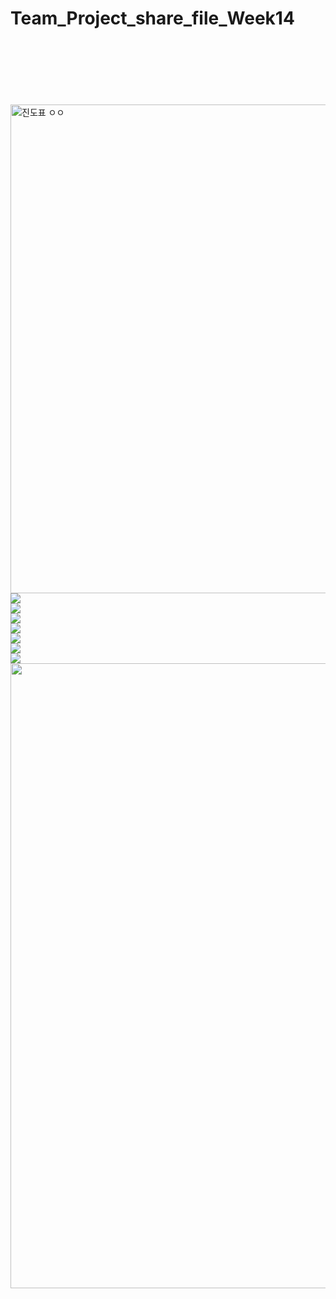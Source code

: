 # Team_Project_share_file_Week14
<br><br><br><br><br><br>
<img width="782" alt="진도표 ㅇㅇ" src="https://user-images.githubusercontent.com/79956770/120322887-e054fa00-c31f-11eb-98f7-14353cfd1ce6.PNG">
<img src="https://user-images.githubusercontent.com/79949843/120318918-63c01c80-c31b-11eb-9f00-96500cc54835.PNG"><br>
<img src="https://user-images.githubusercontent.com/79949843/120318921-6589e000-c31b-11eb-80cc-7ceb5a71947f.PNG"><br>
<img src="https://user-images.githubusercontent.com/79949843/120318946-6cb0ee00-c31b-11eb-8bc5-32d8e038da4e.PNG"><br>
<img src="https://user-images.githubusercontent.com/79949843/120318954-6e7ab180-c31b-11eb-9073-78b8a8316bc4.PNG"><br>
<img src="https://user-images.githubusercontent.com/79949843/120318959-70447500-c31b-11eb-9a1a-5aad3f3d82bf.PNG"><br>
<img src="https://user-images.githubusercontent.com/79949843/120318969-7175a200-c31b-11eb-9b38-101b4ea65bee.PNG"><br>
<img src="https://user-images.githubusercontent.com/79949843/120318977-73d7fc00-c31b-11eb-981e-a5ec7256b23b.PNG"><br>
<img src="https://user-images.githubusercontent.com/79949843/120318985-75a1bf80-c31b-11eb-972a-f1dba98b0c99.PNG" width="1000"><br>
